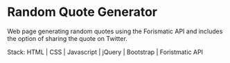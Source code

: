 # Random Quote Generator
Web page generating random quotes using the Forismatic API and includes the option of sharing the quote on Twitter. 

Stack: HTML | CSS | Javascript | jQuery | Bootstrap | Foristmatic API
